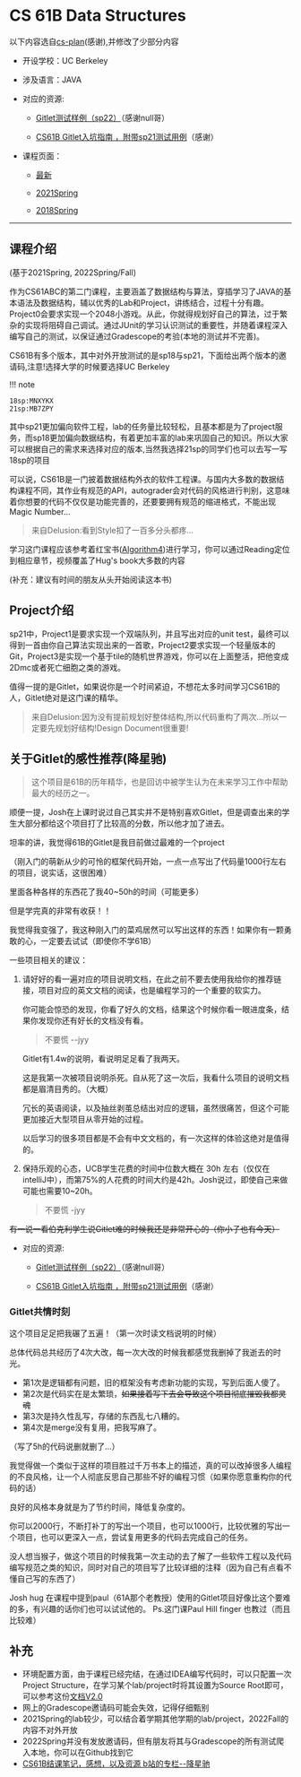 # CS 61B Data Structures



以下内容选自[cs-plan](https://cs-plan.com)(感谢),并修改了少部分内容



- 开设学校：UC Berkeley

- 涉及语言：JAVA

- 对应的资源:

  - [Gitlet测试样例（sp22）](https://zhuanlan.zhihu.com/p/503858776)（感谢null哥）

  - [CS61B Gitlet入坑指南 ，附带sp21测试用例](https://zhuanlan.zhihu.com/p/533852291)（感谢）

- 课程页面：

  - [最新](https://datastructur.es)

  - [2021Spring](https://sp21.datastructur.es/index.html)

  - [2018Spring](https://sp18.datastructur.es)


---

## 课程介绍
(基于2021Spring, 2022Spring/Fall)

作为CS61ABC的第二门课程，主要涵盖了数据结构与算法，穿插学习了JAVA的基本语法及数据结构，辅以优秀的Lab和Project，讲练结合，过程十分有趣。Project0会要求实现一个2048小游戏。从此，你就得规划好自己的算法，过于繁杂的实现将阻碍自己调试。通过JUnit的学习认识测试的重要性，并随着课程深入编写自己的测试，以保证通过Gradescope的考验(本地的测试并不完善)。

CS61B有多个版本，其中对外开放测试的是sp18与sp21，下面给出两个版本的邀请码,注意!选择大学的时候要选择UC Berkeley

!!! note

    18sp:MNXYKX
    21sp:MB7ZPY

其中sp21更加偏向软件工程，lab的任务量比较轻松，且基本都是为了project服务，而sp18更加偏向数据结构，有着更加丰富的lab来巩固自己的知识。所以大家可以根据自己的需求来选择对应的版本,当然我选择21sp的同学们也可以去写一写18sp的项目

可以说，CS61B是一门披着数据结构外衣的软件工程课。与国内大多数的数据结构课程不同，其作业有规范的API，autograder会对代码的风格进行判别，这意味着你想要的代码不仅仅是功能完善的，还要要拥有规范的缩进格式，不能出现Magic Number...

> 来自Delusion:看到Style扣了一百多分头都疼...

学习这门课程应该参考着红宝书([Algorithm4](https://algs4.cs.princeton.edu/home/))进行学习，你可以通过Reading定位到相应章节，视频覆盖了Hug's book大多数的内容

(补充：建议有时间的朋友从头开始阅读这本书)

## Project介绍
sp21中，Project1是要求实现一个双端队列，并且写出对应的unit test，最终可以得到一首由你自己算法实现出来的一首歌，Project2要求实现一个轻量版本的Git，Project3是实现一个基于tile的随机世界游戏，你可以在上面整活，把他变成2Dmc或者死亡细胞之类的游戏。

值得一提的是Gitlet，如果说你是一个时间紧迫，不想花太多时间学习CS61B的人，Gitlet绝对是这门课的精华。

> 来自Delusion:因为没有提前规划好整体结构,所以代码重构了两次...所以一定要先规划好结构!Design Document很重要!

## 关于Gitlet的感性推荐(降星驰)

> 这个项目是61B的历年精华，也是回访中被学生认为在未来学习工作中帮助最大的经历之一。

顺便一提，Josh在上课时说过自己其实并不是特别喜欢Gitlet，但是调查出来的学生大部分都给这个项目打了比较高的分数，所以他才加了进去。

坦率的讲，我觉得61B的Gitlet是我目前做过最难的一个project

（刚入门的萌新从少的可怜的框架代码开始，一点一点写出了代码量1000行左右的项目，说实话，这很困难）

里面各种各样的东西花了我40~50h的时间（可能更多）

但是学完真的非常有收获！！

我觉得我变强了，我这种刚入门的菜鸡居然可以写出这样的东西！如果你有一颗勇敢的心，一定要去试试（即使你不学61B）

一些项目相关的建议：

1. 请好好的看一遍对应的项目说明文档，在此之前不要去使用我给你的推荐链接，项目对应的英文文档的阅读，也是编程学习的一个重要的软实力。

    你可能会惊恐的发现，你看了好久的文档，结果这个时候你看一眼进度条，结果你发现你还有好长的文档没有看。

    > 不要慌 --jyy

    Gitlet有1.4w的说明，看说明足足看了我两天。

    这是我第一次被项目说明杀死。自从死了这一次后，我看什么项目的说明文档都是眉清目秀的。（大概）

    冗长的英语阅读，以及抽丝剥茧总结出对应的逻辑，虽然很痛苦，但这个可能更加接近大型项目从零开始的过程。

    以后学习的很多项目都是不会有中文文档的，有一次这样的体验这绝对是值得的。

2. 保持乐观的心态，UCB学生花费的时间中位数大概在 30h 左右（仅仅在intelliJ中），而第75%的人花费的时间大约是42h。Josh说过，即使自己来做可能也需要10~20h。

    > 不要慌 -jyy


~~有一说一看伯克利学生说Gitlet难的时候我还是非常开心的（你小子也有今天）~~

- 对应的资源:
    - [Gitlet测试样例（sp22）](https://zhuanlan.zhihu.com/p/503858776)（感谢null哥）

    - [CS61B Gitlet入坑指南 ，附带sp21测试用例](https://zhuanlan.zhihu.com/p/533852291)（感谢）

### Gitlet共情时刻

这个项目足足把我碾了五遍！（第一次时读文档说明的时候）

总体代码总共经历了4次大改，每一次大改的时候我都感觉我删掉了我逝去的时光。

- 第1次是逻辑都有问题，旧的框架没有考虑新功能的实现，写到后面人傻了。
- 第2次是代码实在是太繁琐，~~如果接着写下去会导致这个项目彻底摧毁我都灵魂~~
- 第3次是持久性乱写，存储的东西乱七八糟的。
- 第4次是merge没有复用，把我写麻了。

（写了5h的代码说删就删了…）

我觉得做一个类似于这样的项目胜过千万书本上的描述，真的可以改掉很多人编程的不良风格，让一个人彻底反思自己那些不好的编程习惯（如果你愿意重构你的代码的话）

良好的风格本身就是为了节约时间，降低复杂度的。

你可以2000行，不断打补丁的写出一个项目，也可以1000行，比较优雅的写出一个项目，也可以更深入一点，尝试复用更多的代码去完成自己的任务。

没人想当猴子，做这个项目的时候我第一次主动的去了解了一些软件工程以及代码编写规范之类的知识，同时对自己的项目写了比较详细的注释（因为自己有点看不懂自己写的东西了）

Josh hug 在课程中提到paul（61A那个老教授）使用的Gitlet项目好像比这个要难的多，有兴趣的话你们也可以试试他的。
Ps.这门课Paul Hill finger 也教过（而且比较难） 

## 补充

-  环境配置方面，由于课程已经完结，在通过IDEA编写代码时，可以只配置一次Project Structure，在学习某个lab/project时将其设置为Source Root即可，可以参考这份[文档V2.0](https://docs.qq.com/pdf/DWUlIZGpGaHJoYnJU)
-  网上的Gradescope邀请码可能会失效，记得仔细甄别
-  2021Spring的lab较少，可以结合着学期其他学期的lab/project，2022Fall的内容不对外开放
-  2022Spring并没有发放邀请码，但有朋友将其与Gradescope的所有测试爬入本地，你可以在Github找到它
- [CS61B结课笔记，感想，以及资源 b站的专栏--降星驰 ](https://www.bilibili.com/read/cv18985812)
